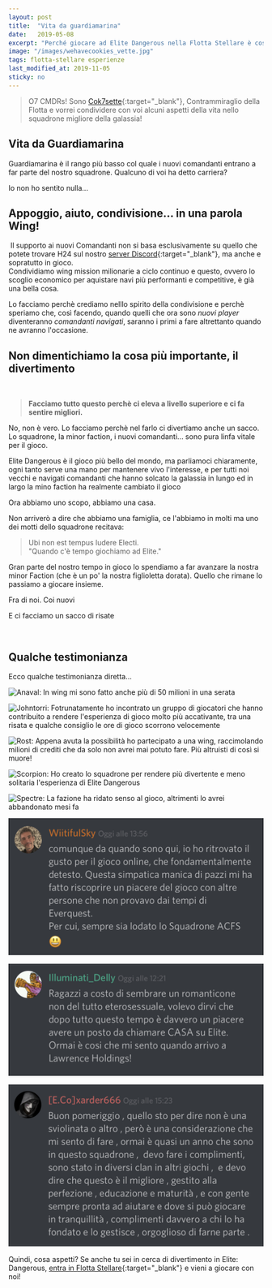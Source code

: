 ```yaml
---
layout: post
title:  "Vita da guardiamarina"
date:   2019-05-08
excerpt: "Perché giocare ad Elite Dangerous nella Flotta Stellare è così divertente? La risposta è semplice: We share our cookies!"
image: "/images/wehavecookies_vette.jpg"
tags: flotta-stellare esperienze
last_modified_at: 2019-11-05
sticky: no
---
```

> O7 CMDRs! Sono [Cok7sette](https://my.playstation.com/profile/cok7sette){:target="_blank"}, Contrammiraglio della Flotta e vorrei condividere con voi alcuni aspetti della vita nello squadrone migliore della galassia!

## Vita da Guardiamarina

Guardiamarina è il rango più basso col quale i nuovi comandanti entrano a  far parte del nostro squadrone. Qualcuno di voi ha detto carriera?

Io non ho sentito nulla...

## Appoggio, aiuto, condivisione... in una parola Wing!

<span class="image fit"><img src="/images/posts/vita-da-guardiamarina/Elite-Wing.png" alt=""></span>
Il supporto ai nuovi Comandanti non si basa esclusivamente su quello che potete trovare H24 sul nostro [server Discord](https://discord.gg/DrvkJrV){:target="_blank"}, ma anche e sopratutto in gioco.<br>
Condividiamo wing mission milionarie a ciclo continuo e questo, ovvero lo scoglio economico per aquistare navi più performanti e competitive, è già una bella cosa.

Lo facciamo perchè crediamo nelllo spirito della condivisione e perchè speriamo che, così facendo, quando quelli che ora sono _nuovi player_ diventeranno _comandanti navigati_, saranno i primi a fare altrettanto quando ne avranno l'occasione.

## Non dimentichiamo la cosa più importante, il divertimento
<span class="image fit"><img src="/images/Beyond_Squadrons_1080.jpg" alt=""></span>

> **Facciamo tutto questo perchè ci eleva a livello superiore e ci fa sentire migliori.**

No, non è vero.
Lo facciamo perchè nel farlo ci divertiamo anche un sacco.<br>
Lo squadrone, la minor faction, i nuovi comandanti... sono pura linfa vitale per il gioco.

Elite Dangerous è il gioco più bello del mondo, ma parliamoci chiaramente, ogni tanto serve una mano per mantenere vivo l'interesse, e per tutti noi vecchi e navigati comandanti che hanno solcato la galassia in lungo ed in largo la mino faction  ha realmente cambiato il gioco

Ora abbiamo uno scopo, abbiamo una casa.

Non arriverò a dire che abbiamo una famiglia, ce l'abbiamo in molti ma uno dei motti dello squadrone recitava:

> Ubi non est tempus ludere Electi.<br>
"Quando c'è tempo giochiamo ad Elite."

Gran parte del nostro tempo in gioco lo spendiamo a far avanzare la nostra minor Faction (che è un po' la nostra figlioletta dorata).
Quello che rimane lo passiamo a giocare insieme.

Fra di noi. Coi nuovi

E ci facciamo un sacco di risate

<span class="image fit"><img src="/images/Elite-Division-png.png" alt=""></span>

## Qualche testimonianza

Ecco qualche testimonianza diretta...

<span class="image fit"><img src="/images/posts/vita-da-guardiamarina/anaval.jpg" alt="Anaval: In wing mi sono fatto anche più di 50 milioni in una serata" title="E' molto difficile all'inizio trovare un gruppo di Elite Dangerous su PS4, ma poi l'ho trovato e mi è andata benissimo. In wing mi sono fatto anche più di 50 milioni in una serata. Aiutano moltissimo!"></span>

<span class="image fit"><img src="/images/posts/vita-da-guardiamarina/johntorri.jpg" alt="Johntorri: Fotrunatamente ho incontrato un gruppo di giocatori che hanno contribuito a rendere l'esperienza di gioco molto più accativante, tra una risata e qualche consiglio le ore di gioco scorrono velocemente" title="Fotrunatamente ho incontrato un gruppo di giocatori che hanno contribuito a rendere l'esperienza di gioco molto più accativante, tra una risata e qualche consiglio le ore di gioco scorrono velocemente"></span>

<span class="image fit"><img src="/images/posts/vita-da-guardiamarina/rost.jpg" alt="Rost: Appena avuta la possibilità ho partecipato a una wing, raccimolando milioni di crediti che da solo non avrei mai potuto fare. Più altruisti di così si muore!" title="Accolto a braccia aperte nonostante i miei limiti di accesso al gioco, sin da subito aiutato sul gruppo ed indirizzato sul blog, aiutandomi anche con le impostazioni migliori per la mia prima nave seria"></span>

<span class="image fit"><img src="/images/posts/vita-da-guardiamarina/scorpion.jpg" alt="Scorpion: Ho creato lo squadrone per rendere più divertente e meno solitaria l'esperienza di Elite Dangerous" title="Come membro anziano ho aiutato l'amico Falcon danneggiato durante una missione esplorativa, sono andato a 700LY di distanza per ripararlo"></span>

<span class="image fit"><img src="/images/posts/vita-da-guardiamarina/spectre.jpg" alt="Spectre: La fazione ha ridato senso al gioco, altrimenti lo avrei abbandonato mesi fa" title="La fazione ha ridato senso al gioco, altrimenti lo avrei abbandonato mesi fa"></span>

<span class="image fit"><img src="/images/posts/vita-da-guardiamarina/wiitiful.jpg" alt="WiitifulSky: Da quando sono qui ho ritrovato il gusto per il gioco online" title=" Da quando sono qui ho ritrovato il gusto per il gioco online"></span>

<span class="image fit"><img src="/images/posts/vita-da-guardiamarina/illuminati_delly.jpg" alt="Illuminati_Delly: Dopo tutto questo tempo è davvero un piacere avere un posto da chiamare CASA su Elite: Ormai è così che mi sento quando arrivo a Wong Sher" title=" è davvero un piacere avere un posto da chiamare CASA su Elite: Ormai è così che mi sento quando arrivo a Wong Sher"></span>

<span class="image fit"><img src="/images/posts/vita-da-guardiamarina/xarder.png" alt="devo dire che questo squadrone è il migliore, gestito alla perfezione, educazione e maturità, e con gente sempre pronta ad aiutare" title="devo dire che questo squadrone è il migliore, gestito alla perfezione, educazione e maturità, e con gente sempre pronta ad aiutare"></span>

Quindi, cosa aspetti? Se anche tu sei in cerca di divertimento in Elite: Dangerous, [entra in Flotta Stellare](/about/){:target="_blank"} e vieni a giocare con noi!